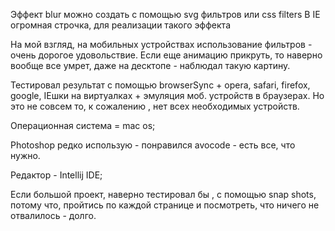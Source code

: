 Эффект blur можно создать с помощью svg фильтров или css filters
В IE огромная строчка, для реализации такого эффекта

На мой взгляд, на мобильных устройствах использование фильтров - очень дорогое удовольствие.
Если еще анимацию прикруть, то наверно вообще все умрет, даже на десктопе - наблюдал такую картину.


Тестировал результат с помощью browserSync + opera, safari, firefox, google, IEшки на виртуалках + эмуляция моб. устройств в браузерах. Но это не совсем то, к сожалению , нет всех необходимых устройств.
 
 Операционная система = mac os;
 
 Photoshop редко использую - понравился avocode - есть все, что нужно.
 
 Редактор - Intellij IDE;
 
 Если большой проект, наверно тестировал бы , с помощью snap shots, потому что, пройтись по каждой странице и посмотреть, что ничего не отвалилось - долго.
 
 


